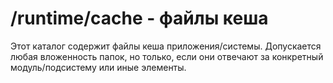 # /runtime/cache - файлы кеша

Этот каталог содержит файлы кеша приложения/системы. Допускается любая вложенность папок, но только, если они отвечают
за конкретный модуль/подсистему или иные элементы.